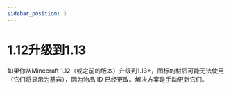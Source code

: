 ```yaml
---
sidebar_position: 3
---
```


# 1.12升级到1.13

如果你从Minecraft 1.12（或之前的版本）升级到1.13+，图标的材质可能无法使用（它们将显示为基岩），因为物品 ID 已经更改。解决方案是手动更新它们。
